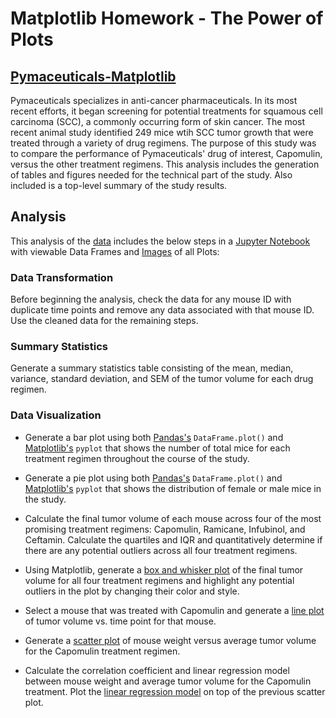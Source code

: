# Matplotlib Homework - The Power of Plots

## [Pymaceuticals-Matplotlib](https://github.com/SusanCThomas/Pymaceuticals-Matplotlib/tree/main/Pymaceuticals)

Pymaceuticals specializes in anti-cancer pharmaceuticals. In its most recent efforts, it began screening for potential treatments for squamous cell carcinoma (SCC), a commonly occurring form of skin cancer. The most recent animal study identified 249 mice wtih SCC tumor growth that were treated through a variety of drug regimens. The purpose of this study was to compare the performance of Pymaceuticals' drug of interest, Capomulin, versus the other treatment regimens. This analysis includes the generation of tables and figures needed for the technical part of the study. Also included is a top-level summary of the study results. 

## Analysis

This analysis of the [data](https://github.com/SusanCThomas/Pymaceuticals-Matplotlib/tree/main/Pymaceuticals/data) includes the below steps in a [Jupyter Notebook](https://github.com/SusanCThomas/Pymaceuticals-Matplotlib/blob/main/Pymaceuticals/pymaceuticals_.ipynb) with viewable Data Frames and [Images](https://github.com/SusanCThomas/Pymaceuticals-Matplotlib/tree/main/Pymaceuticals/Images) of all Plots:

### Data Transformation

Before beginning the analysis, check the data for any mouse ID with duplicate time points and remove any data associated with that mouse ID. Use the cleaned data for the remaining steps.

### Summary Statistics

Generate a summary statistics table consisting of the mean, median, variance, standard deviation, and SEM of the tumor volume for each drug regimen.

### Data Visualization

* Generate a bar plot using both [Pandas's](https://github.com/SusanCThomas/Pymaceuticals-Matplotlib/blob/main/Pymaceuticals/Images/pandas_bar.png) `DataFrame.plot()` and [Matplotlib's](https://github.com/SusanCThomas/Pymaceuticals-Matplotlib/blob/main/Pymaceuticals/Images/pyplot_bar.png) `pyplot` that shows  the number of total mice for each treatment regimen throughout the course of the study.

* Generate a pie plot using both [Pandas's](https://github.com/SusanCThomas/Pymaceuticals-Matplotlib/blob/main/Pymaceuticals/Images/pandas_pie.png) `DataFrame.plot()` and [Matplotlib's](https://github.com/SusanCThomas/Pymaceuticals-Matplotlib/blob/main/Pymaceuticals/Images/pyplot_pie.png) `pyplot` that shows the distribution of female or male mice in the study.

* Calculate the final tumor volume of each mouse across four of the most promising treatment regimens: Capomulin, Ramicane, Infubinol, and Ceftamin. Calculate the quartiles and IQR and quantitatively determine if there are any potential outliers across all four treatment regimens.

* Using Matplotlib, generate a [box and whisker plot](https://github.com/SusanCThomas/Pymaceuticals-Matplotlib/blob/main/Pymaceuticals/Images/boxplot.png) of the final tumor volume for all four treatment regimens and highlight any potential outliers in the plot by changing their color and style.

* Select a mouse that was treated with Capomulin and generate a [line plot](https://github.com/SusanCThomas/Pymaceuticals-Matplotlib/blob/main/Pymaceuticals/Images/lineplot.png) of tumor volume vs. time point for that mouse.

* Generate a [scatter plot](https://github.com/SusanCThomas/Pymaceuticals-Matplotlib/blob/main/Pymaceuticals/Images/scatterplot.png) of mouse weight versus average tumor volume for the Capomulin treatment regimen.

* Calculate the correlation coefficient and linear regression model between mouse weight and average tumor volume for the Capomulin treatment. Plot the [linear regression model](https://github.com/SusanCThomas/Pymaceuticals-Matplotlib/blob/main/Pymaceuticals/Images/linear_regression.png) on top of the previous scatter plot.
